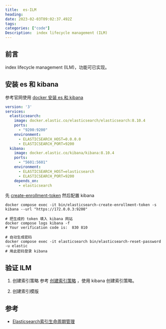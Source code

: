 ```yaml
---
title:  es-ILM 
heading:  
date: 2023-02-03T09:02:37.492Z
tags: 
categories: ["code"]
Description:  index lifecycle management (ILM)
---
```


## 前言


index lifecycle management (ILM)，功能可已实现。

## 安装 es 和 kibana

参考官网使用 [docker 安装 es 和 kibana](https://www.elastic.co/guide/en/kibana/current/docker.html)

```yaml
version: '3'  
services:  
  elasticsearch:  
    image: docker.elastic.co/elasticsearch/elasticsearch:8.10.4 
    ports:  
      - "9200:9200"  
    environment:  
      - ELASTICSEARCH_HOST=0.0.0.0  
      - ELASTICSEARCH_PORT=9200
  kibana:  
    image: docker.elastic.co/kibana/kibana:8.10.4
    ports:
      - "5601:5601"  
    environment:  
      - ELASTICSEARCH_HOST=elasticsearch  
      - ELASTICSEARCH_PORT=9200  
    depends_on:  
      - elasticsearch  
```

先 [create-enrollment-token](https://www.elastic.co/guide/en/elasticsearch/reference/current/create-enrollment-token.html) 然后配置 kibana

```
docker compose exec -it bin/elasticsearch-create-enrollment-token -s kibana --url "https://172.0.0.3:9200"

# 把生成的 token 填入 kibana 网站
docker compose logs kibana -f
# Your verification code is:  830 810 

# 自动生成密码
docker compose exec -it elasticsearch bin/elasticsearch-reset-password -u elastic
# 用此密码登录 kibana
```

## 验证 ILM

1. 创建索引策略
参考 [创建索引策略](https://juejin.cn/post/7170097149491806222#heading-3) ，使用 kibana 创建索引策略。



2. 创建索引模版







## 参考
- [Elasticsearch索引生命周期管理](https://juejin.cn/post/7170097149491806222)